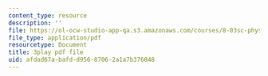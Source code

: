 ```yaml
---
content_type: resource
description: ''
file: https://ol-ocw-studio-app-qa.s3.amazonaws.com/courses/8-03sc-physics-iii-vibrations-and-waves-fall-2016/afdad67abafdd95687062a1a7b376048_QxemLb8-5AA.pdf
file_type: application/pdf
resourcetype: Document
title: 3play pdf file
uid: afdad67a-bafd-d956-8706-2a1a7b376048
---
```

